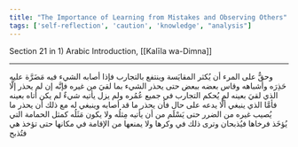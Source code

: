 ```yaml
---
title: "The Importance of Learning from Mistakes and Observing Others"
tags: ['self-reflection', 'caution', 'knowledge', "analysis"]
---
```


 Section 21 in 1) Arabic Introduction, [[Kalīla wa-Dimna]]

---
وحقٌّ على المرء أن يُكثر المقايَسة وينتفع بالتجارب فإذا أصابه الشيء فيه مَضَرَّة عليه حَذِرَه وأشباهه وقاس بعضه ببعض حتى يحذر الشيء بما لقيَ من غيره فإنَّه إن لم يحذر إلَّا الذي لقيَ بعينه لم يُحكم التجارب في جميع عُمُره ولم يزل يأتيه شيءٌ لم يكن أتاه بعينه فأمَّا الذي ينبغي ألَّا يدعه على حال فأن يحذر ما قد أصابه وينبغي له مع ذلك أن يحذر ما يُصيب غيره من الضرر حتى يَسْلَم من أن يأتيه مِثلُه ولا يكون مَثَلُه كمثل الحمامة التي يُؤخَذ فرخاها فيُذبحان وترى ذلك في وكرها ولا يمنعها من الإقامة في مكانها حتى تؤخذ هي فتُذبح
